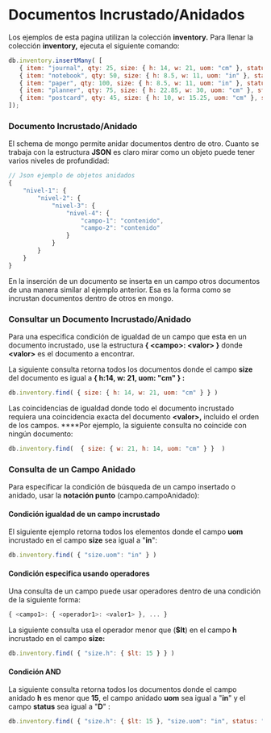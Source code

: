# Documentos Incrustado/Anidados

Los ejemplos de esta pagina utilizan la colección **inventory.** Para llenar la colección **inventory,** ejecuta el siguiente comando:

```javascript
db.inventory.insertMany( [
   { item: "journal", qty: 25, size: { h: 14, w: 21, uom: "cm" }, status: "A" },
   { item: "notebook", qty: 50, size: { h: 8.5, w: 11, uom: "in" }, status: "A" },
   { item: "paper", qty: 100, size: { h: 8.5, w: 11, uom: "in" }, status: "D" },
   { item: "planner", qty: 75, size: { h: 22.85, w: 30, uom: "cm" }, status: "D" },
   { item: "postcard", qty: 45, size: { h: 10, w: 15.25, uom: "cm" }, status: "A" }
]);
```

### Documento Incrustado/Anidado

El schema de mongo permite anidar documentos dentro de otro. Cuanto se trabaja con la estructura **JSON** es claro mirar como un objeto puede tener varios niveles de profundidad:

```javascript
// Json ejemplo de objetos anidados
{
    "nivel-1": {
        "nivel-2": {
            "nivel-3": {
                "nivel-4": {
                    "campo-1": "contenido",
                    "campo-2": "contenido"
                }
            }
        }
    }
}
```

En la inserción de un documento se inserta en un campo otros documentos de una manera similar al ejemplo anterior. Esa es la forma como se incrustan documentos dentro de otros en mongo.

### Consultar un Documento Incrustado/Anidado

Para una especifica condición de igualdad de un campo que esta en un documento incrustado, use la estructura **{ &lt;campo&gt;: &lt;valor&gt; }** donde **&lt;valor&gt;** es el documento a encontrar.

La siguiente consulta retorna todos los documentos donde el campo **size** del documento es igual a **{ h:14, w: 21,  uom: "cm" } :**

```javascript
db.inventory.find( { size: { h: 14, w: 21, uom: "cm" } } )
```

Las coincidencias de igualdad donde todo el documento incrustado requiera una coincidencia exacta del documento **&lt;valor&gt;,** incluido el orden de los campos. ****Por ejemplo, la siguiente consulta no coincide con ningún documento:

```javascript
db.inventory.find(  { size: { w: 21, h: 14, uom: "cm" } }  )
```

### Consulta de un Campo Anidado

Para especificar la condición de búsqueda de un campo insertado o anidado, usar la **notación punto** \(campo.campoAnidado\): 

#### Condición igualdad de un campo incrustado

El siguiente ejemplo retorna todos los elementos donde el campo **uom** incrustado en el campo **size** sea igual a "**in**":

```javascript
db.inventory.find( { "size.uom": "in" } )
```

#### Condición especifica usando operadores

Una consulta de un campo puede usar operadores dentro de una condición de la siguiente forma:

```javascript
{ <campo1>: { <operador1>: <valor1> }, ... }
```

La siguiente consulta usa el operador menor que \(**$lt**\) en el campo **h** incrustado en el campo **size:**

```javascript
db.inventory.find( { "size.h": { $lt: 15 } } )
```

#### Condición AND

La siguiente consulta retorna todos los documentos donde el campo anidado **h**  es menor que  **15**, el campo anidado **uom** sea igual a "**in**" y el campo **status** sea igual a "**D**" :

```javascript
db.inventory.find( { "size.h": { $lt: 15 }, "size.uom": "in", status: "D" } )
```

